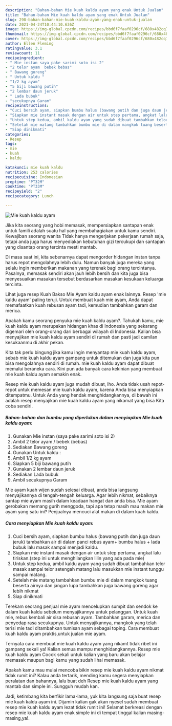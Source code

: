 ```yaml
---
description: "Bahan-bahan Mie kuah kaldu ayam yang enak Untuk Jualan"
title: "Bahan-bahan Mie kuah kaldu ayam yang enak Untuk Jualan"
slug: 298-bahan-bahan-mie-kuah-kaldu-ayam-yang-enak-untuk-jualan
date: 2021-04-24T10:44:10.636Z
image: https://img-global.cpcdn.com/recipes/bbd6f7faaf0296cf/680x482cq70/mie-kuah-kaldu-ayam-foto-resep-utama.jpg
thumbnail: https://img-global.cpcdn.com/recipes/bbd6f7faaf0296cf/680x482cq70/mie-kuah-kaldu-ayam-foto-resep-utama.jpg
cover: https://img-global.cpcdn.com/recipes/bbd6f7faaf0296cf/680x482cq70/mie-kuah-kaldu-ayam-foto-resep-utama.jpg
author: Ellen Fleming
ratingvalue: 3.1
reviewcount: 11
recipeingredient:
- " Mie instan saya pake sarimi soto isi 2"
- "2 telor ayam  bebek bebas"
- " Bawang goreng"
- " Untuk kaldu "
- "1/2 kg ayam"
- "5 biji bawang putih"
- "2 lembar daun jeruk"
- " Lada bubuk"
- "secukupnya Garam"
recipeinstructions:
- "Cuci bersih ayam, siapkan bumbu halus (bawang putih dan juga daun jeruk) tambahkan air di dalam panci rebus ayam+ bumbu halus + lada bubuk lalu masak sampai menjadi kaldu."
- "Siapkan mie instant masak dengan air untuk step pertama, angkat lalu tiriskan.(step ini untuk menghilangkan lilin yang ada pada mie)"
- "Untuk step kedua, ambil kaldu ayam yang sudah dibuat tambahkan telor masak sampai telor setengah matang lalu masukkan mie instant tunggu sampai matang."
- "Setelah mie matang tambahkan bumbu mie di dalam mangkok tuang beserta airnya dan jangan lupa tambahkan juga bawang goreng agar lebih nikmat"
- "Siap dinikmati"
categories:
- Resep
tags:
- mie
- kuah
- kaldu

katakunci: mie kuah kaldu 
nutrition: 253 calories
recipecuisine: Indonesian
preptime: "PT32M"
cooktime: "PT33M"
recipeyield: "2"
recipecategory: Lunch

---
```



![Mie kuah kaldu ayam](https://img-global.cpcdn.com/recipes/bbd6f7faaf0296cf/680x482cq70/mie-kuah-kaldu-ayam-foto-resep-utama.jpg)

Jika kita seorang yang hobi memasak, mempersiapkan santapan enak untuk famili adalah suatu hal yang membahagiakan untuk kamu sendiri. Kewajiban seorang  wanita Tidak hanya mengerjakan pekerjaan rumah saja, tetapi anda juga harus menyediakan kebutuhan gizi tercukupi dan santapan yang disantap orang tercinta mesti mantab.

Di masa  saat ini, kita sebenarnya dapat mengorder hidangan instan tanpa harus repot mengolahnya lebih dulu. Namun banyak juga mereka yang selalu ingin memberikan makanan yang terenak bagi orang tercintanya. Pasalnya, memasak sendiri akan jauh lebih bersih dan kita juga bisa menyesuaikan masakan tersebut berdasarkan masakan kesukaan keluarga tercinta. 

Lihat juga resep Kuah Bakso Mie Ayam kaldu ayam enak lainnya. Resep &#39;mie kaldu ayam&#39; paling teruji. Untuk membuat kuah mie ayam, Anda dapat memafaatkan kuah rebusan ayam tadi, kemudian tambahkan garam dan merica.

Apakah kamu seorang penyuka mie kuah kaldu ayam?. Tahukah kamu, mie kuah kaldu ayam merupakan hidangan khas di Indonesia yang sekarang digemari oleh orang-orang dari berbagai wilayah di Indonesia. Kalian bisa menyajikan mie kuah kaldu ayam sendiri di rumah dan pasti jadi camilan kesukaanmu di akhir pekan.

Kita tak perlu bingung jika kamu ingin menyantap mie kuah kaldu ayam, sebab mie kuah kaldu ayam gampang untuk ditemukan dan juga kita pun bisa mengolahnya sendiri di rumah. mie kuah kaldu ayam dapat dibuat memalui beraneka cara. Kini pun ada banyak cara kekinian yang membuat mie kuah kaldu ayam semakin enak.

Resep mie kuah kaldu ayam juga mudah dibuat, lho. Anda tidak usah repot-repot untuk memesan mie kuah kaldu ayam, karena Anda bisa menyiapkan ditempatmu. Untuk Anda yang hendak menghidangkannya, di bawah ini adalah resep menyajikan mie kuah kaldu ayam yang nikamat yang bisa Kita coba sendiri.

<!--inarticleads1-->

##### Bahan-bahan dan bumbu yang diperlukan dalam menyiapkan Mie kuah kaldu ayam:

1. Gunakan  Mie instan (saya pake sarimi soto isi 2)
1. Ambil 2 telor ayam / bebek (bebas)
1. Sediakan  Bawang goreng
1. Gunakan  Untuk kaldu :
1. Ambil 1/2 kg ayam
1. Siapkan 5 biji bawang putih
1. Gunakan 2 lembar daun jeruk
1. Sediakan  Lada bubuk
1. Ambil secukupnya Garam


Mie ayam kuah wijen sudah selesai dibuat, anda bisa langsung menyajikannya di tengah-tengah keluarga. Agar lebih nikmat, sebaiknya santap mie ayam masih dalam keadaan hangat dan anda bisa. Mie ayam gerobakan memang gurih menggoda, tapi apa tetap masih mau makan mie ayam yang satu ini? Penjualnya mencuci alat makan di dalam kuah kaldu. 

<!--inarticleads2-->

##### Cara menyiapkan Mie kuah kaldu ayam:

1. Cuci bersih ayam, siapkan bumbu halus (bawang putih dan juga daun jeruk) tambahkan air di dalam panci rebus ayam+ bumbu halus + lada bubuk lalu masak sampai menjadi kaldu.
1. Siapkan mie instant masak dengan air untuk step pertama, angkat lalu tiriskan.(step ini untuk menghilangkan lilin yang ada pada mie)
1. Untuk step kedua, ambil kaldu ayam yang sudah dibuat tambahkan telor masak sampai telor setengah matang lalu masukkan mie instant tunggu sampai matang.
1. Setelah mie matang tambahkan bumbu mie di dalam mangkok tuang beserta airnya dan jangan lupa tambahkan juga bawang goreng agar lebih nikmat
1. Siap dinikmati


Terekam seorang penjual mie ayam mencelupkan sumpit dan sendok ke dalam kuah kaldu sebelum menyajikannya untuk pelanggan. Untuk kuah mie, rebus kembali air sisa rebusan ayam. Tambahkan garam, merica dan penyedap rasa secukupnya. Untuk menyajikannya, mangkok yang telah terisi mie tadi ditambahkan tumisan ayam sebagai toping. Cara membuat kuah kaldu ayam praktis,untuk jualan mie ayam. 

Ternyata cara membuat mie kuah kaldu ayam yang nikamt tidak ribet ini gampang sekali ya! Kalian semua mampu menghidangkannya. Resep mie kuah kaldu ayam Cocok sekali untuk kalian yang baru akan belajar memasak maupun bagi kamu yang sudah lihai memasak.

Apakah kamu mau mulai mencoba bikin resep mie kuah kaldu ayam nikmat tidak rumit ini? Kalau anda tertarik, mending kamu segera menyiapkan peralatan dan bahannya, lalu buat deh Resep mie kuah kaldu ayam yang mantab dan simple ini. Sungguh mudah kan. 

Jadi, ketimbang kita berfikir lama-lama, yuk kita langsung saja buat resep mie kuah kaldu ayam ini. Dijamin kalian gak akan nyesel sudah membuat resep mie kuah kaldu ayam lezat tidak rumit ini! Selamat berkreasi dengan resep mie kuah kaldu ayam enak simple ini di tempat tinggal kalian masing-masing,ya!.

